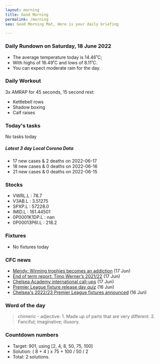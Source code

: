 ```yaml
---
layout: morning
title: Good Morning
permalink: /morning
seo: Good Morning Mat, Here is your daily briefing

---
```


<!-- weather_marker starts -->
### Daily Rundown on Saturday, 18 June 2022

- The average temperature today is 14.46˚C;
- With highs of 16.49˚C and lows of 8.11˚C.
- You can expect moderate rain for the day.

<!-- weather_marker ends -->

### Daily Workout
<!-- workout_marker starts -->
3x AMRAP for 45 seconds, 15 second rest:

- Kettlebell rows
- Shadow boxing
- Calf raises

<!-- workout_marker ends -->

### Today's tasks
<!-- task_marker starts -->
No tasks today
<!-- task_marker ends -->

<!-- c19_marker starts -->
##### Latest 3 day Local Corona Data

- 17 new cases & 2 deaths on 2022-06-17
- 18 new cases & 0 deaths on 2022-06-16
- 21 new cases & 0 deaths on 2022-06-15

<!-- c19_marker ends -->

### Stocks

<!-- stocks_marker starts -->

- VWRL.L : 78.7
- V3AB.L : 3.51275
- SPXP.L : 57228.0
- IMID.L : 161.44501
- 0P0001K1DP.L : nan
- 0P00013P6I.L : 218.2

<!-- stocks_marker ends -->

### Fixtures

<!-- sports_marker starts -->

- No fixtures today
<!-- sports_marker ends -->

### CFC news

<!-- cfc_marker starts -->
- [Mendy: Winning trophies becomes an addiction](https://www.chelseafc.com/en/news/2022/06/17/mendy--winning-trophies-becomes-an-addiction-) (17 Jun)
- [End of term report: Timo Werner’s 2021/22](https://www.chelseafc.com/en/news/2022/06/17/end-of-term-report--timo-werner-s-2021-220) (17 Jun)
- [Chelsea Academy international call-ups](https://www.chelseafc.com/en/news/2022/06/17/chelsea-academy-international-call-ups) (17 Jun)
- [Premier League fixture release day quiz](https://www.chelseafc.com/en/news/2022/06/16/premier-league-fixture-release-day-quiz) (16 Jun)
- [Chelsea's 2022/23 Premier League fixtures announced](https://www.chelseafc.com/en/news/2022/06/16/chelsea-s-2022-23-premier-league-fixtures-announced) (16 Jun)

<!-- cfc_marker ends -->

### Word of the day
<!-- word_marker starts -->

 > chimeric - adjective: 1. Made up of parts that are very different. 2. Fanciful; imaginative; illusory.

<!-- word_marker ends -->

### Countdown numbers
<!-- game_marker starts -->

- Target: 901, using [2, 4, 8, 50, 75, 100]
- Solution: ( 8 + 4 ) x 75 + 100 / 50 / 2
- Total: 2 solutions.

<!-- game_marker ends -->